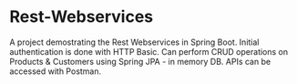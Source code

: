 # Rest-Webservices
 A project demostrating the Rest Webservices in Spring Boot. 
 Initial authentication is done with HTTP Basic.
 Can perform CRUD operations on Products & Customers using Spring JPA - in memory DB.
APIs can be accessed with Postman.